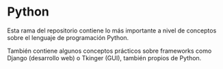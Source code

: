 # Python

Esta rama del repositorio contiene lo más importante a nivel de conceptos sobre el lenguaje de programación Python.

También contiene algunos conceptos prácticos sobre frameworks como Django (desarrollo web) o Tkinger (GUI), también propios de Python.
